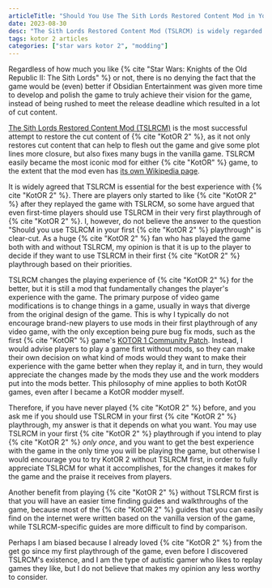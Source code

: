 ```yaml
---
articleTitle: "Should You Use The Sith Lords Restored Content Mod in Your First Star Wars: KotOR 2 Playthrough?"
date: 2023-08-30
desc: "The Sith Lords Restored Content Mod (TSLRCM) is widely regarded as essential for the best KotOR 2 experience, but should you use the mod in your very first KotOR 2 playthrough?"
tags: kotor 2 articles
categories: ["star wars kotor 2", "modding"]
---
```


Regardless of how much you like {% cite "Star Wars: Knights of the Old Republic II: The Sith Lords" %} or not, there is no denying the fact that the game would be (even) better if Obsidian Entertainment was given more time to develop and polish the game to truly achieve their vision for the game, instead of being rushed to meet the release deadline which resulted in a lot of cut content.

[The Sith Lords Restored Content Mod (TSLRCM)](https://deadlystream.com/files/file/578-tsl-restored-content-mod/) is the most successful attempt to restore the cut content of {% cite "KotOR 2" %}, as it not only restores cut content that can help to flesh out the game and give some plot lines more closure, but also fixes many bugs in the vanilla game. TSLRCM easily became the most iconic mod for either {% cite "KotOR" %} game, to the extent that the mod even has [its own Wikipedia page](https://en.wikipedia.org/wiki/The_Sith_Lords_Restored_Content_Modification).

It is widely agreed that TSLRCM is essential for the best experience with {% cite "KotOR 2" %}. There are players only started to like {% cite "KotOR 2" %} after they replayed the game with TSLRCM, so some have argued that even first-time players should use TSLRCM in their very first playthrough of {% cite "KotOR 2" %}. I, however, do not believe the answer to the question "Should you use TSLRCM in your first {% cite "KotOR 2" %} playthrough" is clear-cut. As a huge {% cite "KotOR 2" %} fan who has played the game both with and without TSLRCM, my opinion is that it is up to the player to decide if they want to use TSLRCM in their first {% cite "KotOR 2" %} playthrough based on their priorities.

TSLRCM changes the playing experience of {% cite "KotOR 2" %} for the better, but it is still a mod that fundamentally changes the player's experience with the game. The primary purpose of video game modifications is to change things in a game, usually in ways that diverge from the original design of the game. This is why I typically do not encourage brand-new players to use mods in their first playthrough of any video game, with the only exception being pure bug fix mods, such as the first {% cite "KotOR" %} game's [KOTOR 1 Community Patch](https://deadlystream.com/files/file/1258-kotor-1-community-patch/). Instead, I would advise players to play a game first without mods, so they can make their own decision on what kind of mods would they want to make their experience with the game better when they replay it, and in turn, they would appreciate the changes made by the mods they use and the work modders put into the mods better. This philosophy of mine applies to both KotOR games, even after I became a KotOR modder myself.

Therefore, if you have never played {% cite "KotOR 2" %} before, and you ask me if you should use TSLRCM in your first {% cite "KotOR 2" %} playthrough, my answer is that it depends on what you want. You may use TSLRCM in your first {% cite "KotOR 2" %} playthrough if you intend to play {% cite "KotOR 2" %} *only once*, and you want to get the best experience with the game in the only time you will be playing the game, but otherwise I would encourage you to try KotOR 2 without TSLRCM first, in order to fully appreciate TSLRCM for what it accomplishes, for the changes it makes for the game and the praise it receives from players.

Another benefit from playing {% cite "KotOR 2" %} without TSLRCM first is that you will have an easier time finding guides and walkthroughs of the game, because most of the {% cite "KotOR 2" %} guides that you can easily find on the internet were written based on the vanilla version of the game, while TSLRCM-specific guides are more difficult to find by comparison.

Perhaps I am biased because I already loved {% cite "KotOR 2" %} from the get go since my first playthrough of the game, even before I discovered TSLRCM's existence, and I am the type of autistic gamer who likes to replay games they like, but I do not believe that makes my opinion any less worthy to consider.
